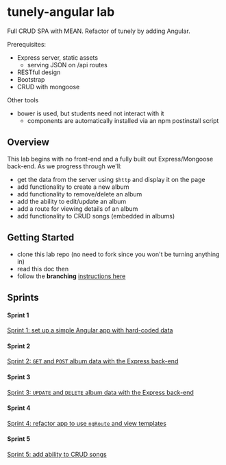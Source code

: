 # tunely-angular lab

Full CRUD SPA with MEAN. Refactor of tunely by adding Angular.

Prerequisites:

* Express server, static assets
  * serving JSON on /api routes
* RESTful design
* Bootstrap
* CRUD with mongoose


Other tools
* bower is used, but students need not interact with it
  * components are automatically installed via an npm postinstall script


## Overview

This lab begins with no front-end and a fully built out Express/Mongoose back-end. As we progress through we'll:

* get the data from the server using `$http` and display it on the page
* add functionality to create a new album
* add functionality to remove/delete an album
* add the ability to edit/update an album
* add a route for viewing details of an album
* add functionality to CRUD songs (embedded in albums)


## Getting Started

* clone this lab repo (no need to fork since you won't be turning anything in)
* read this doc then
* follow the **branching** [instructions here](/docs/starting_with_a_branch.md)


## Sprints

#### Sprint 1

[Sprint 1: set up a simple Angular app with hard-coded data](/docs/sprint1.md)

#### Sprint 2

[Sprint 2: `GET` and `POST` album data with the Express back-end](/docs/sprint2.md)

#### Sprint 3

[Sprint 3: `UPDATE` and `DELETE` album data with the Express back-end](/docs/sprint3.md)

#### Sprint 4

[Sprint 4: refactor app to use `ngRoute` and view templates](/docs/sprint4.md)

#### Sprint 5

[Sprint 5: add ability to CRUD songs](/docs/sprint5.md)
